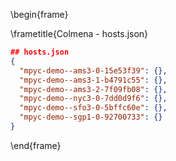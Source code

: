 
\begin{frame}

\frametitle{Colmena - hosts.json}

``` json
## hosts.json
{
  "mpyc-demo--ams3-0-15e53f39": {},
  "mpyc-demo--ams3-1-b4791c55": {},
  "mpyc-demo--ams3-2-7f09fb08": {},
  "mpyc-demo--nyc3-0-7dd0d9f6": {},
  "mpyc-demo--sfo3-0-5bffc60e": {},
  "mpyc-demo--sgp1-0-92700733": {}
}
```

\end{frame}

